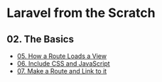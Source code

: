 # Laravel from the Scratch

## 02. The Basics

-   [05. How a Route Loads a View](./the-basics/how-a-route-loads-a-view.md)
-   [06. Include CSS and JavaScript](./the-basics/include-css-and-javascript.md)
-   [07. Make a Route and Link to it](./the-basics/make-a-route-and-link-to-it.md)
